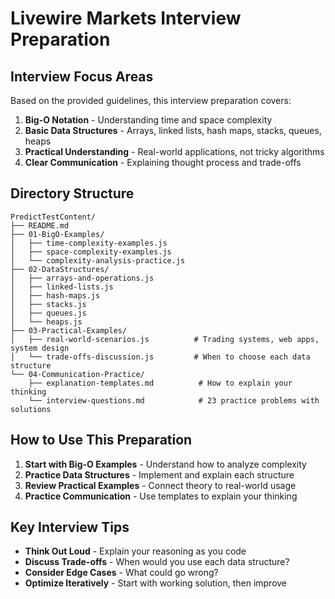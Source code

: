 # Livewire Markets Interview Preparation

## Interview Focus Areas
Based on the provided guidelines, this interview preparation covers:

1. **Big-O Notation** - Understanding time and space complexity
2. **Basic Data Structures** - Arrays, linked lists, hash maps, stacks, queues, heaps
3. **Practical Understanding** - Real-world applications, not tricky algorithms
4. **Clear Communication** - Explaining thought process and trade-offs

## Directory Structure

```
PredictTestContent/
├── README.md
├── 01-BigO-Examples/
│   ├── time-complexity-examples.js
│   ├── space-complexity-examples.js
│   └── complexity-analysis-practice.js
├── 02-DataStructures/
│   ├── arrays-and-operations.js
│   ├── linked-lists.js
│   ├── hash-maps.js
│   ├── stacks.js
│   ├── queues.js
│   └── heaps.js
├── 03-Practical-Examples/
│   ├── real-world-scenarios.js          # Trading systems, web apps, system design
│   └── trade-offs-discussion.js         # When to choose each data structure
└── 04-Communication-Practice/
    ├── explanation-templates.md          # How to explain your thinking
    └── interview-questions.md            # 23 practice problems with solutions
```

## How to Use This Preparation

1. **Start with Big-O Examples** - Understand how to analyze complexity
2. **Practice Data Structures** - Implement and explain each structure
3. **Review Practical Examples** - Connect theory to real-world usage
4. **Practice Communication** - Use templates to explain your thinking

## Key Interview Tips

- **Think Out Loud** - Explain your reasoning as you code
- **Discuss Trade-offs** - When would you use each data structure?
- **Consider Edge Cases** - What could go wrong?
- **Optimize Iteratively** - Start with working solution, then improve
